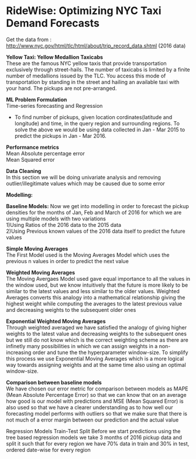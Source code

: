 # RideWise: Optimizing NYC Taxi Demand Forecasts

Get the data from : http://www.nyc.gov/html/tlc/html/about/trip_record_data.shtml (2016 data) 

<b>Yellow Taxi: Yellow Medallion Taxicabs</b><br>
These are the famous NYC yellow taxis that provide transportation exclusively through street-hails. The number of taxicabs is limited by a finite number of medallions issued by the TLC. You access this mode of transportation by standing in the street and hailing an available taxi with your hand. The pickups are not pre-arranged.

<b>ML Problem Formulation</b><br>
Time-series forecasting and Regression


- To find number of pickups, given location cordinates(latitude and longitude) and time, in the query region and surrounding regions.
To solve the above we would be using data collected in Jan - Mar 2015 to predict the pickups in Jan - Mar 2016.


<b>Performance metrics</b><br>
Mean Absolute percentage error<br>
Mean Squared error

<b>Data Cleaning</b><br>
In this section we will be doing univariate analysis and removing outlier/illegitimate values which may be caused due to some error


<b>Modelling: <br>

Baseline Models:</b>
Now we get into modelling in order to forecast the pickup densities for the months of Jan, Feb and March of 2016 for which we are using multiple models with two variations<br>
1)Using Ratios of the 2016 data to the 2015 data<br>
2)Using Previous known values of the 2016 data itself to predict the future values<br>

<b>Simple Moving Averages</b><br>
The First Model used is the Moving Averages Model which uses the previous n values in order to predict the next value

<b>Weighted Moving Averages</b><br>
The Moving Avergaes Model used gave equal importance to all the values in the window used, but we know intuitively that the future is more likely to be similar to the latest values and less similar to the older values. Weighted Averages converts this analogy into a mathematical relationship giving the highest weight while computing the averages to the latest previous value and decreasing weights to the subsequent older ones

<b>Exponential Weighted Moving Averages</b><br>
Through weighted averaged we have satisfied the analogy of giving higher weights to the latest value and decreasing weights to the subsequent ones but we still do not know which is the correct weighting scheme as there are infinetly many possibilities in which we can assign weights in a non-increasing order and tune the the hyperparameter window-size. To simplify this process we use Exponential Moving Averages which is a more logical way towards assigning weights and at the same time also using an optimal window-size.

<b>Comparison between baseline models</b><br>
We have chosen our error metric for comparison between models as MAPE (Mean Absolute Percentage Error) so that we can know that on an average how good is our model with predictions and MSE (Mean Squared Error) is also used so that we have a clearer understanding as to how well our forecasting model performs with outliers so that we make sure that there is not much of a error margin between our prediction and the actual value


Regression Models
Train-Test Split
Before we start predictions using the tree based regression models we take 3 months of 2016 pickup data and split it such that for every region we have 70% data in train and 30% in test, ordered date-wise for every region





